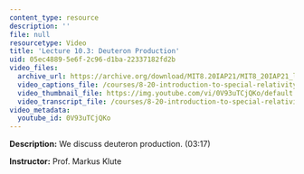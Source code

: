 ```yaml
---
content_type: resource
description: ''
file: null
resourcetype: Video
title: 'Lecture 10.3: Deuteron Production'
uid: 05ec4889-5e6f-2c96-d1ba-22337182fd2b
video_files:
  archive_url: https://archive.org/download/MIT8.20IAP21/MIT8_20IAP21_lec10-3_300k.mp4
  video_captions_file: /courses/8-20-introduction-to-special-relativity-january-iap-2021/780bbb35cd9052d59797b922d594d71f_0V93uTCjQKo.vtt
  video_thumbnail_file: https://img.youtube.com/vi/0V93uTCjQKo/default.jpg
  video_transcript_file: /courses/8-20-introduction-to-special-relativity-january-iap-2021/5acde074f1c929ae8256c1ae02fd0c00_0V93uTCjQKo.pdf
video_metadata:
  youtube_id: 0V93uTCjQKo
---
```


**Description:** We discuss deuteron production. (03:17)

**Instructor:** Prof. Markus Klute